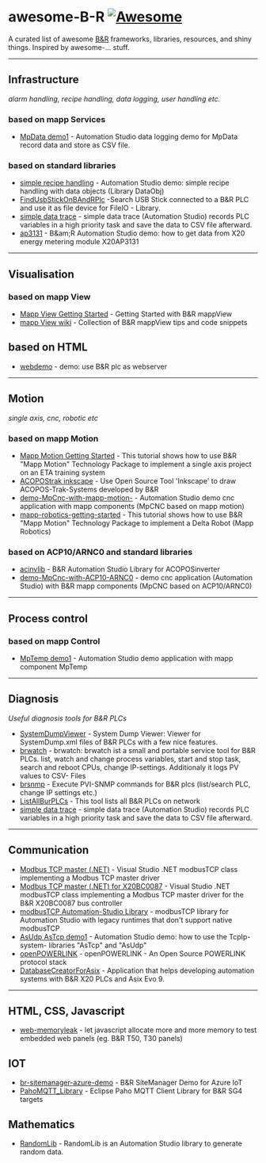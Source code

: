 # awesome-B-R [![Awesome](https://awesome.re/badge.svg)](https://awesome.re)
A curated list of awesome [B&amp;R](https://www.br-automation.com)  frameworks, libraries, resources, and shiny things. Inspired by awesome-... stuff.

--- 

## Infrastructure
*alarm handling, recipe handling, data logging, user handling etc.*

### based on mapp Services

* [MpData demo1](https://github.com/hilch/demo-MpData) - Automation Studio data logging demo for MpData record data and store as CSV file.

### based on standard libraries

* [simple recipe handling](https://github.com/hilch/dataobj-recipe) - Automation Studio demo: simple recipe handling with data objects (Library DataObj)
* [FindUsbStickOnBAndRPlc](https://github.com/hilch/FindUsbStickOnBAndRPlc) -Search USB Stick connected to a B&amp;R PLC and use it as file device for FileIO - Library.
* [simple data trace](https://github.com/hilch/PLC-data-trace) - simple data trace (Automation Studio) records PLC variables in a high priority task and save the data to CSV file afterward.
* [ap3131](https://github.com/hilch/demo-AP3131) - B&am;R Automation Studio demo: how to get data from X20 energy metering module X20AP3131

---

## Visualisation 

### based on mapp View
* [Mapp View Getting Started](https://github.com/hilch/mapp-view-getting-started) - Getting Started with B&R mappView
* [mapp View wiki](https://github.com/stephan1827/mappView/wiki) - Collection of B&R mappView tips and code snippets

## based on HTML
* [webdemo](https://github.com/hilch/br-plc-as-webserver) - demo: use B&R plc as webserver

---

## Motion
*single axis, cnc, robotic etc*

### based on mapp Motion

* [Mapp Motion Getting Started](https://github.com/hilch/mapp-motion-getting-started) - This tutorial shows how to use B&amp;R "Mapp Motion" Technology Package to implement a single axis project on an ETA training system
* [ACOPOStrak inkscape](https://github.com/hilch/ACOPOStrak-Inkscape-Template) - Use Open Source Tool 'Inkscape' to draw ACOPOS-Trak-Systems developed by B&amp;R
* [demo-MpCnc-with-mapp-motion-](https://github.com/hilch/demo-MpCnc-with-mapp-motion-) - Automation Studio demo cnc application with mapp components (MpCNC based on mapp motion)
* [mapp-robotics-getting-started](https://github.com/hilch/mapp-robotics-getting-started) - This tutorial shows how to use B&amp;R "Mapp Motion" Technology Package to implement a Delta Robot (Mapp Robotics)


### based on ACP10/ARNC0 and standard libraries

* [acinvlib](https://github.com/hilch/ac_invlib) - B&amp;R Automation Studio Library for ACOPOSinverter
* [demo-MpCnc-with-ACP10-ARNC0](https://github.com/hilch/demo-MpCnc-with-ACP10-ARNC0) - demo cnc application (Automation Studio) with B&R mapp components (MpCNC based on ACP10/ARNC0) 


---

## Process control

### based on mapp Control

* [MpTemp demo1](https://github.com/hilch/demo-MpTemp) - Automation Studio demo application with mapp component MpTemp

---

## Diagnosis
*Useful diagnosis tools for B&amp;R PLCs*

* [SystemDumpViewer](https://github.com/bee-eater/SystemDumpViewer) - System Dump Viewer: Viewer for SystemDump.xml files of B&amp;R PLCs with a few nice features.
* [brwatch](https://github.com/hilch/brwatch) - brwatch: brwatch ist a small and portable service tool for B&amp;R PLCs. list, watch and change process variables, start and stop task, search and reboot CPUs, change IP-settings. Additionaly it logs PV values to CSV- Files
* [brsnmp](https://github.com/hilch/brsnmp) - Execute PVI-SNMP commands for B&R plcs (list/search PLC, change IP settings etc.)
* [ListAllBurPLCs](https://github.com/supportcz/ListAllBurPLCs) - This tool lists all B&R PLCs on network
* [simple data trace](https://github.com/hilch/PLC-data-trace) - simple data trace (Automation Studio) records PLC variables in a high priority task and save the data to CSV file afterward.

---

## Communication

* [Modbus TCP master (.NET)](https://github.com/stephan1827/modbusTCP) - Visual Studio .NET modbusTCP class implementing a Modbus TCP master driver
* [Modbus TCP master (.NET) for X20BC0087](https://github.com/stephan1827/modbusTCPBR-DotNET) - Visual Studio .NET modbusTCP class implementing a Modbus TCP master driver for the B&R X20BC0087 bus controller
* [modbusTCP Automation-Studio Library](https://github.com/stephan1827/modbusTCP-Automation-Studio) - modbusTCP library for Automation Studio with legacy runtimes that don't support native modbusTCP
* [AsUdp AsTcp demo1](https://github.com/hilch/demo-AsTcp-AsUdp) - Automation Studio demo: how to use the TcpIp- system- libraries "AsTcp" and "AsUdp" 
* [openPOWERLINK](http://openpowerlink.sourceforge.net/web/) - openPOWERLINK - An Open Source POWERLINK protocol stack
* [DatabaseCreatorForAsix](https://github.com/tomaszkudla/DatabaseCreatorForAsix) - Application that helps developing automation systems with B&R X20 PLCs and Asix Evo 9.

---

## HTML, CSS, Javascript

* [web-memoryleak](https://github.com/hilch/web-memoryleak) - let javascript allocate more and more memory to test embedded web panels (eg. B&amp;R T50, T30 panels)

## IOT

* [br-sitemanager-azure-demo](https://github.com/hzeitlhofer/br-sitemanager-azure-demo) - B&amp;R SiteManager Demo for Azure IoT
* [PahoMQTT_Library](https://github.com/br-automation-com/PahoMQTT_Library) - Eclipse Paho MQTT Client Library for B&R SG4 targets

## Mathematics

* [RandomLib](https://github.com/brownNinja17/RandomLib) - RandomLib is an Automation Studio library to generate random data.

